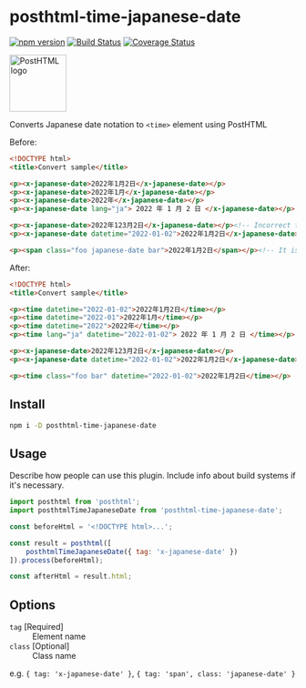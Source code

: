 # posthtml-time-japanese-date

[![npm version](https://badge.fury.io/js/posthtml-time-japanese-date.svg)](https://badge.fury.io/js/posthtml-time-japanese-date)
[![Build Status](https://app.travis-ci.com/SaekiTominaga/posthtml-time-japanese-date.svg?branch=main)](https://app.travis-ci.com/SaekiTominaga/posthtml-time-japanese-date)
[![Coverage Status](https://coveralls.io/repos/github/SaekiTominaga/posthtml-time-japanese-date/badge.svg)](https://coveralls.io/github/SaekiTominaga/posthtml-time-japanese-date)

<img src="https://posthtml.github.io/posthtml/logo.svg" alt="PostHTML logo" height="100">

Converts Japanese date notation to `<time>` element using PostHTML

Before:
``` html
<!DOCTYPE html>
<title>Convert sample</title>

<p><x-japanese-date>2022年1月2日</x-japanese-date></p>
<p><x-japanese-date>2022年1月</x-japanese-date></p>
<p><x-japanese-date>2022年</x-japanese-date></p>
<p><x-japanese-date lang="ja"> 2022 年 1 月 2 日 </x-japanese-date></p>

<p><x-japanese-date>2022年123月2日</x-japanese-date></p><!-- Incorrect format (not converted) -->
<p><x-japanese-date datetime="2022-01-02">2022年1月2日</x-japanese-date></p><!-- Do not include the `datetime` attribute (not converted) -->

<p><span class="foo japanese-date bar">2022年1月2日</span></p><!-- It is possible to set the conversion to occur only when a specific class name is included -->
```

After:
``` html
<!DOCTYPE html>
<title>Convert sample</title>

<p><time datetime="2022-01-02">2022年1月2日</time></p>
<p><time datetime="2022-01">2022年1月</time></p>
<p><time datetime="2022">2022年</time></p>
<p><time lang="ja" datetime="2022-01-02"> 2022 年 1 月 2 日 </time></p>

<p><x-japanese-date>2022年123月2日</x-japanese-date></p>
<p><x-japanese-date datetime="2022-01-02">2022年1月2日</x-japanese-date></p>

<p><time class="foo bar" datetime="2022-01-02">2022年1月2日</time></p>
```

## Install

```bash
npm i -D posthtml-time-japanese-date
```

## Usage

Describe how people can use this plugin. Include info about build systems if it's
necessary.

``` js
import posthtml from 'posthtml';
import posthtmlTimeJapaneseDate from 'posthtml-time-japanese-date';

const beforeHtml = '<!DOCTYPE html>...';

const result = posthtml([
	posthtmlTimeJapaneseDate({ tag: 'x-japanese-date' })
]).process(beforeHtml);

const afterHtml = result.html;
```

## Options

<dl>
<dt><code>tag</code> [Required]</dt>
<dd>Element name</dd>
<dt><code>class</code> [Optional]</dt>
<dd>Class name</dd>
</dl>

e.g. `{ tag: 'x-japanese-date' }`, `{ tag: 'span', class: 'japanese-date' }`
